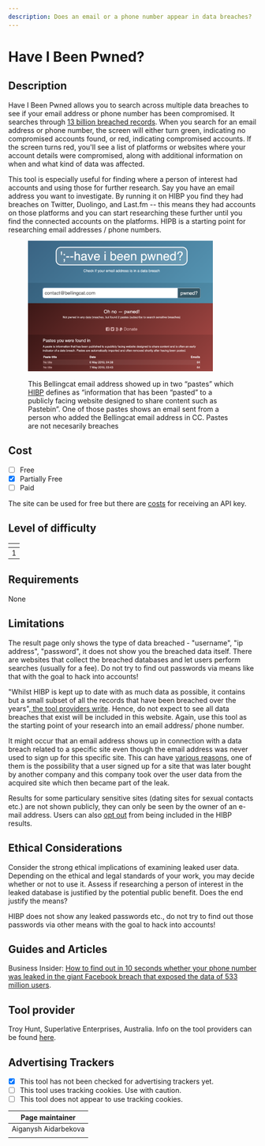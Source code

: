 ```yaml
---
description: Does an email or a phone number appear in data breaches?
---
```


# Have I Been Pwned?

## Description

Have I Been Pwned allows you to search across multiple data breaches to see if your email address or phone number has been compromised.  It searches through [13 billion breached records](https://www.techopedia.com/interview-with-have-you-been-pwned-creator-troy-hunt). When you search for an email address or phone number, the screen will either turn green, indicating no compromised accounts found, or red, indicating compromised accounts. If the screen turns red, you'll see a list of platforms or websites where your account details were compromised, along with additional information on when and what kind of data was affected.&#x20;

This tool is especially useful for finding where a person of interest had accounts and using those for further research. Say you have an email address you want to investigate. By running it on HIBP you find they had breaches on Twitter, Duolingo, and Last.fm -- this means they had accounts on those platforms and you can start researching these further until you find the connected accounts on the platforms.  HIPB is a starting point for researching email addresses / phone numbers.&#x20;

<figure><img src=".gitbook/assets/Screenshot 2024-07-03 at 18.52.25.png" alt="" width="375"><figcaption><p>This Bellingcat email address showed up in two “pastes” which <a href="https://haveibeenpwned.com/FAQs">HIBP</a> defines as “information that has been “pasted” to a publicly facing website designed to share content such as Pastebin”. One of those pastes shows an email sent from a person who added the Bellingcat email address in CC. Pastes are not necesarily breaches</p></figcaption></figure>

## Cost

* [ ] Free
* [x] Partially Free
* [ ] Paid

The site can be used for free but there are [costs](https://haveibeenpwned.com/API/Key) for receiving an API key.

## Level of difficulty

<table><thead><tr><th data-type="rating" data-max="5"></th></tr></thead><tbody><tr><td>1</td></tr></tbody></table>

## Requirements

None

## Limitations

The result page only shows the type of data breached - "username", "ip address", "password", it does not show you the breached data itself. There are websites that collect the breached databases and let users perform searches (usually for a fee). Do not try to find out passwords via means like that with the goal to hack into accounts!

"Whilst HIBP is kept up to date with as much data as possible, it contains but a small subset of all the records that have been breached over the years",[ the tool providers write](https://haveibeenpwned.com/FAQs). Hence, do not expect to see all data breaches that exist will be included in this website. Again, use this tool as the starting point of your research into an email address/ phone number.&#x20;

It might occur that an email address shows up in connection with a data breach related to a specific site even though the email address was never used to sign up for this specific site. This can have [various reasons](https://www.troyhunt.com/why-am-i-in-a-data-breach-for-a-site-i-never-signed-up-for/), one of them is the possibility that a user signed up for a site that was later bought by another company and this company took over the user data from the acquired site which then became part of the leak.

Results for some particulary sensitive sites (dating sites for sexual contacts etc.) are not shown publicly, they can only be seen by the owner of an e-mail address. Users can also [opt out](https://haveibeenpwned.com/OptOut) from being included in the HIBP results.

## Ethical Considerations

Consider the strong ethical implications of examining leaked user data. Depending on the ethical and legal standards of your work, you may decide whether or not to use it. Assess if researching a person of interest in the leaked database is justified by the potential public benefit. Does the end justify the means?

HIBP does not show any leaked passwords etc., do not try to find out those passwords via other means with the goal to hack into accounts!

## Guides and Articles

Business Insider: [How to find out in 10 seconds whether your phone number was leaked in the giant Facebook breach that exposed the data of 533 million users](https://www.businessinsider.com/was-your-phone-number-leaked-facebook-breach-2021-4?op=1).

## Tool provider

Troy Hunt, Superlative Enterprises, Australia. Info on the tool providers can be found [here](https://haveibeenpwned.com/About).

## Advertising Trackers

* [x] This tool has not been checked for advertising trackers yet.
* [ ] This tool uses tracking cookies. Use with caution.
* [ ] This tool does not appear to use tracking cookies.

| Page maintainer      |
| -------------------- |
| Aiganysh Aidarbekova |
|                      |
